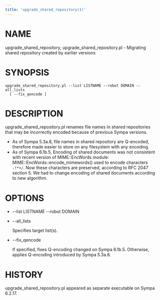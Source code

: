 ```yaml
---
title: 'upgrade_shared_repository(1)'
---
```


# NAME

upgrade\_shared\_repository, upgrade\_shared\_repository.pl -
Migrating shared repository created by earlier versions

# SYNOPSIS

    upgrade_shared_repository.pl --list LISTNAME --robot DOMAIN --all_lists
      [ --fix_qencode ]

# DESCRIPTION

upgrade\_shared\_repository.pl renames file names in shared repositories
that may be incorrectly encoded because of previous Sympa versions.

- As of Sympa 5.3a.8, file names in shared repository are Q-encoded,
therefore made easier to store on any filesystem with any encoding.
- As of Sympa 6.1b.5, 
Encoding of shared documents was not consistent with recent
version of MIME::EncWords module:
MIME::EncWords::encode\_mimewords() used to encode characters `-!*+/`.
Now these characters are preserved, according to RFC 2047 section 5.
We had to change encoding of shared documents according to new algorithm.

# OPTIONS

- --list LISTNAME --robot DOMAIN
- --all\_lists

    Specifies target list(s).

- --fix\_qencode

    If specified, fixes Q-encoding changed on Sympa 6.1b.5.
    Otherwise, applies Q-encoding introduced by Sympa 5.3a.8.

# HISTORY

upgrade\_shared\_repository.pl appeared as separate executable on Sympa 6.2.17.
